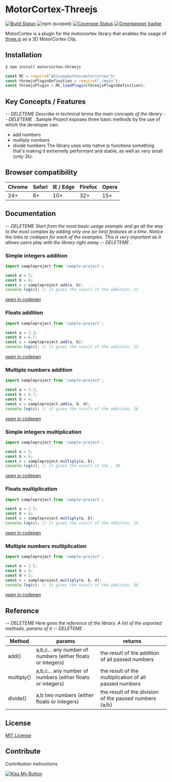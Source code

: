 # MotorCortex-Threejs

[![Build Status](https://travis-ci.org/kissmybutton/schema-guard.svg?branch=master)](https://travis-ci.org/kissmybutton/sample-project) ![npm (scoped)](https://img.shields.io/npm/v/@kissmybutton/sample-project.svg) [![Coverage Status](https://coveralls.io/repos/github/kissmybutton/sample-project/badge.svg?branch=master)](https://coveralls.io/github/kissmybutton/sample-project?branch=master) [![Greenkeeper badge](https://badges.greenkeeper.io/kissmybutton/sample-project.svg)](https://greenkeeper.io/)

MotorCortex is a plugin for the motorcortex library that enables the usage of [three.js](https://threejs.org/) as a 3D MotorCortex Clip.

## Installation
```bash
$ npm install motorcortex-threejs
```

```javascript
const MC = require("@kissmybutton/motorcortex");
const threejsPluginDefinition = require("./main");
const threejsPlugin = MC.loadPlugin(threejsPluginDefinition);
```

<!-- Or manually [download](https://google.com) and link `sample-project.min.js` in your HTML: -->

<!-- ```html
<script src="sample-project.min.js"></script>
``` -->
<!-- *-- DELETEME If the library is hosted on a CDN is good to mention it here as well -- DELETEME* -->

## Key Concepts / Features
*-- DELETEME Describe in technical terms the main concepts of the library -- DELETEME* . 
Sample Project exposes three basic methods by the use of which the developer can:
- add numbers
- multiply numbers
- divide numbers
The library uses only native js functions something that's making it extremelly performant and stable, as well as very small (only 2k). 

## Browser compatibility 
| Chrome | Safari | IE / Edge | Firefox | Opera |
| --- | --- | --- | --- | --- |
| 24+ | 6+ | 10+ | 32+ | 15+ |

## Documentation
*-- DELETEME Start from the most basic usage example and go all the way to the most complex by adding only one (or two) features at a time. Notice the links to codepen for each of the examples. This is very important as it allows users play with the library right away -- DELETEME* . 
### Simple integers addition
```javascript
import sampleproject from 'sample-project';

const a = 5;
const b = 6;
const c = sampleproject.add(a, b);
console.log(c); // it gives the result of the addition, 11
```
[open in codepen](http://google.com)

### Floats addition
```javascript
import sampleproject from 'sample-project';

const a = 5.3;
const b = 6.7;
const c = sampleproject.add(a, b);
console.log(c); // it gives the result of the addition, 12
```
[open in codepen](http://google.com)

### Multiple numbers addition
```javascript
import sampleproject from 'sample-project';

const a = 5.3;
const b = 6.7;
const d = 4;
const c = sampleproject.add(a, b, d);
console.log(c); // it gives the result of the addition, 16
```
[open in codepen](http://google.com)

### Simple integers multiplication
```javascript
import sampleproject from 'sample-project';

const a = 5;
const b = 6;
const c = sampleproject.multiply(a, b);
console.log(c); // it gives the result of the , 30
```
[open in codepen](http://google.com)

### Floats multiplication
```javascript
import sampleproject from 'sample-project';

const a = 2.5;
const b = 6;
const c = sampleproject.multiply(a, b);
console.log(c); // it gives the result of the addition, 15
```
[open in codepen](http://google.com)

### Multiple numbers multiplication
```javascript
import sampleproject from 'sample-project';

const a = 2.5;
const b = 6;
const d = 2;
const c = sampleproject.multiply(a, b, d);
console.log(c); // it gives the result of the addition, 30
```
[open in codepen](http://google.com)

## Reference
*-- DELETEME Here goes the reference of the library. A list of the exported methods, params of it -- DELETEME* . 

| Method | params | returns |
| --- | --- | --- |
| add() | a,b,c... any number of numbers (either floats or integers) | the result of the addition of all passed numbers |
| multiply() | a,b,c... any number of numbers (either floats or integers) | the result of the multiplication of all passed numbers |
| divide() | a,b two numbers (either floats or integers) | the result of the division of the passed numbers (a/b) |

## License
[MIT License](https://opensource.org/licenses/MIT)

## Contribute
Contribution instructions


  
  
  
  
  
[![Kiss My Button](https://presskit.kissmybutton.gr/logos/kissmybutton-logo-small.png)](https://kissmybutton.gr) 